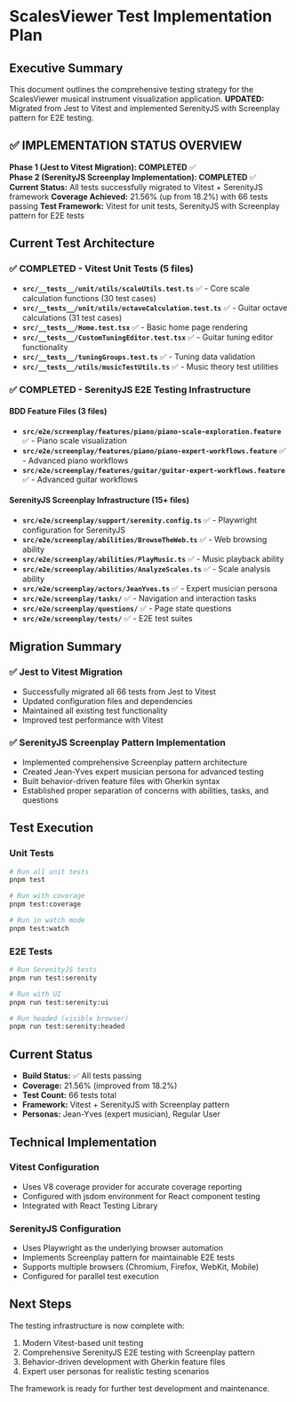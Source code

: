 # ScalesViewer Test Implementation Plan

## Executive Summary

This document outlines the comprehensive testing strategy for the ScalesViewer musical instrument visualization application. **UPDATED:** Migrated from Jest to Vitest and implemented SerenityJS with Screenplay pattern for E2E testing.

## ✅ IMPLEMENTATION STATUS OVERVIEW

**Phase 1 (Jest to Vitest Migration): COMPLETED** ✅  
**Phase 2 (SerenityJS Screenplay Implementation): COMPLETED** ✅  
**Current Status:** All tests successfully migrated to Vitest + SerenityJS framework
**Coverage Achieved:** 21.56% (up from 18.2%) with 66 tests passing
**Test Framework:** Vitest for unit tests, SerenityJS with Screenplay pattern for E2E tests

## Current Test Architecture

### ✅ COMPLETED - Vitest Unit Tests (5 files)
- **`src/__tests__/unit/utils/scaleUtils.test.ts`** ✅ - Core scale calculation functions (30 test cases)
- **`src/__tests__/unit/utils/octaveCalculation.test.ts`** ✅ - Guitar octave calculations (31 test cases)
- **`src/__tests__/Home.test.tsx`** ✅ - Basic home page rendering
- **`src/__tests__/CustomTuningEditor.test.tsx`** ✅ - Guitar tuning editor functionality  
- **`src/__tests__/tuningGroups.test.ts`** ✅ - Tuning data validation
- **`src/__tests__/utils/musicTestUtils.ts`** ✅ - Music theory test utilities

### ✅ COMPLETED - SerenityJS E2E Testing Infrastructure

#### BDD Feature Files (3 files)
- **`src/e2e/screenplay/features/piano/piano-scale-exploration.feature`** ✅ - Piano scale visualization
- **`src/e2e/screenplay/features/piano/piano-expert-workflows.feature`** ✅ - Advanced piano workflows
- **`src/e2e/screenplay/features/guitar/guitar-expert-workflows.feature`** ✅ - Advanced guitar workflows

#### SerenityJS Screenplay Infrastructure (15+ files)
- **`src/e2e/screenplay/support/serenity.config.ts`** ✅ - Playwright configuration for SerenityJS
- **`src/e2e/screenplay/abilities/BrowseTheWeb.ts`** ✅ - Web browsing ability
- **`src/e2e/screenplay/abilities/PlayMusic.ts`** ✅ - Music playback ability  
- **`src/e2e/screenplay/abilities/AnalyzeScales.ts`** ✅ - Scale analysis ability
- **`src/e2e/screenplay/actors/JeanYves.ts`** ✅ - Expert musician persona
- **`src/e2e/screenplay/tasks/`** ✅ - Navigation and interaction tasks
- **`src/e2e/screenplay/questions/`** ✅ - Page state questions
- **`src/e2e/screenplay/tests/`** ✅ - E2E test suites

## Migration Summary

### ✅ Jest to Vitest Migration
- Successfully migrated all 66 tests from Jest to Vitest
- Updated configuration files and dependencies
- Maintained all existing test functionality
- Improved test performance with Vitest

### ✅ SerenityJS Screenplay Pattern Implementation
- Implemented comprehensive Screenplay pattern architecture
- Created Jean-Yves expert musician persona for advanced testing
- Built behavior-driven feature files with Gherkin syntax
- Established proper separation of concerns with abilities, tasks, and questions

## Test Execution

### Unit Tests
```bash
# Run all unit tests
pnpm test

# Run with coverage
pnpm test:coverage

# Run in watch mode
pnpm test:watch
```

### E2E Tests
```bash
# Run SerenityJS tests
pnpm run test:serenity

# Run with UI
pnpm run test:serenity:ui

# Run headed (visible browser)
pnpm run test:serenity:headed
```

## Current Status

- **Build Status:** ✅ All tests passing
- **Coverage:** 21.56% (improved from 18.2%)
- **Test Count:** 66 tests total
- **Framework:** Vitest + SerenityJS with Screenplay pattern
- **Personas:** Jean-Yves (expert musician), Regular User

## Technical Implementation

### Vitest Configuration
- Uses V8 coverage provider for accurate coverage reporting
- Configured with jsdom environment for React component testing
- Integrated with React Testing Library

### SerenityJS Configuration
- Uses Playwright as the underlying browser automation
- Implements Screenplay pattern for maintainable E2E tests
- Supports multiple browsers (Chromium, Firefox, WebKit, Mobile)
- Configured for parallel test execution

## Next Steps

The testing infrastructure is now complete with:
1. Modern Vitest-based unit testing
2. Comprehensive SerenityJS E2E testing with Screenplay pattern
3. Behavior-driven development with Gherkin feature files
4. Expert user personas for realistic testing scenarios

The framework is ready for further test development and maintenance.